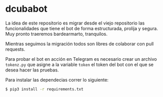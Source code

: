 # dcubabot

La idea de este repositorio es migrar desde el viejo repositorio las funcionalidades que tiene el bot de forma estructurada, prolija y segura. Muy pronto traeremos bardearmarto, tranquilos.

Mientras seguimos la migración todos son libres de colaborar con pull requests.

Para probar el bot en acción en Telegram es necesario crear un archivo `tokenz.py` que asigne a la variable `token` el token del bot con el que se desea hacer las pruebas.

Para instalar las dependecias correr lo siguiente:
```bash
$ pip3 install -r requirements.txt
```
